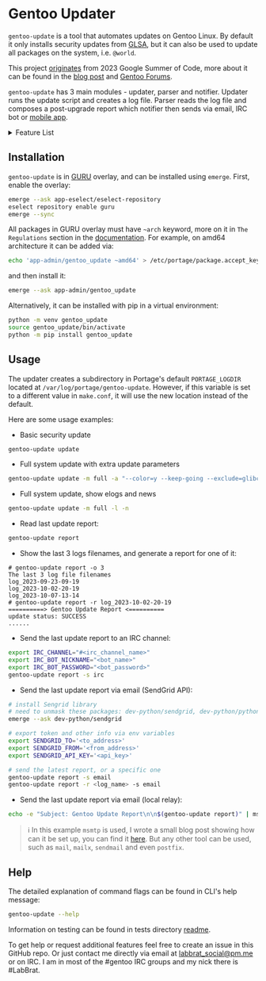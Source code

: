 # Gentoo Updater

`gentoo-update` is a tool that automates updates on Gentoo Linux.
By default it only installs security updates from [GLSA](https://security.gentoo.org/glsa/),
but it can also be used to update all packages on the system, i.e. `@world`.

This project
[originates](https://wiki.gentoo.org/wiki/Google_Summer_of_Code/2023/Ideas/Automated_Gentoo_system_updater)
from 2023 Google Summer of Code, more about it can be found in the
[blog post](https://blogs.gentoo.org/gsoc/2023/08/27/final-report-automated-gentoo-system-updater/) and
[Gentoo Forums](https://forums.gentoo.org/viewtopic-p-8793827.html#8793827).

`gentoo-update` has 3 main modules - updater, parser and notifier. Updater runs the
update script and creates a log file. Parser reads the log file and composes a post-upgrade
report which notifier then sends via email, IRC bot or
[mobile app](https://github.com/Lab-Brat/gentoo_update_flutter).

<details>

<summary>Feature List</summary>

- **updater**
  - [x] update security patches from GLSA by default, and optionally update `@world`
  - [x] insert additional flags to `@world` update
  - [x] do not start the update if available disk space is lower than a certain threshold
  - [ ] estimate update time
  - [ ] show package list before the update
  - [ ] control Portage niceness
- **parser**
  - [x] show update status (success/failure) in the report
  - [x] show package info after successful update: ebuilds, blocks, uninstalls etc.
  - [ ] detect different errors during an update
    - [x] blocked packages
    - [ ] USE flag conflicts
    - [ ] issues with Licenses
    - [ ] network issues during an update
    - [ ] OOM during an update
  - [x] show disk usage before/after an update
- **notifier**
  - [x] send update report via IRC bot
  - [x] send update report via email using SendGrid
  - [x] send update report via email using local relay
  - [x] send update report via mobile app
  - [x] send a short report with only the update status instead of a full report
- **general**
  - [x] CLI: add option to choose from which log file to generate a report
  - [ ] CLI: add emoji to console output like in k3s
  - [ ] use configuration file to configure the app (see #28)
  - [ ] export report in machine readible output (JSON, YAML, TOML)
  - [ ] run update on a filesystem snapshot (see #33)
  - [ ] comprehensive set of unit tests (test coverage > 50%)

</details>

## Installation

`gentoo-update` is in [GURU](https://wiki.gentoo.org/wiki/Project:GURU)
overlay, and can be installed using `emerge`. First, enable the overlay:

```bash
emerge --ask app-eselect/eselect-repository
eselect repository enable guru
emerge --sync
```

All packages in GURU overlay must have `~arch` keyword, more on it in
`The Regulations` section in the [documentation](https://wiki.gentoo.org/wiki/Project:GURU).
For example, on amd64 architecture it can be added via:

```bash
echo 'app-admin/gentoo_update ~amd64' > /etc/portage/package.accept_keywords/gentoo_update
```

and then install it:

```bash
emerge --ask app-admin/gentoo_update
```

Alternatively, it can be installed with pip in a virtual environment:

```bash
python -m venv gentoo_update
source gentoo_update/bin/activate
python -m pip install gentoo_update
```

## Usage

The updater creates a subdirectory in Portage's default `PORTAGE_LOGDIR` located at `/var/log/portage/gentoo-update`.
However, if this variable is set to a different value in `make.conf`, it will use the new location instead of the default.

Here are some usage examples:

- Basic security update

```bash
gentoo-update update
```

- Full system update with extra update parameters

```bash
gentoo-update update -m full -a "--color=y --keep-going --exclude=glibc"
```

- Full system update, show elogs and news

```bash
gentoo-update update -m full -l -n
```

- Read last update report:

```bash
gentoo-update report
```

- Show the last 3 logs filenames, and generate a report for one of it:

```shell
# gentoo-update report -o 3
The last 3 log file filenames
log_2023-09-23-09-19
log_2023-10-02-20-19
log_2023-10-07-13-14
# gentoo-update report -r log_2023-10-02-20-19
==========> Gentoo Update Report <==========
update status: SUCCESS
......
```

- Send the last update report to an IRC channel:

```bash
export IRC_CHANNEL="#<irc_channel_name>"
export IRC_BOT_NICKNAME="<bot_name>"
export IRC_BOT_PASSWORD="<bot_password>"
gentoo-update report -s irc
```

- Send the last update report via email (SendGrid API):

```bash
# install Sengrid library
# need to unmask these packages: dev-python/sendgrid, dev-python/python-http-client, dev-python/starkbank-ecdsa
emerge --ask dev-python/sendgrid

# export token and other info via env variables
export SENDGRID_TO='<to_address>'
export SENDGRID_FROM='<from_address>'
export SENDGRID_API_KEY='<api_key>'

# send the latest report, or a specific one
gentoo-update report -s email
gentoo-update report -r <log_name> -s email
```

- Send the last update report via email (local relay):

```bash
echo -e "Subject: Gentoo Update Report\n\n$(gentoo-update report)" | msmtp -a default <target-email>@gmail.com
```

> ℹ️  In this example `msmtp` is used, I wrote a small blog post showing how can it be set up,
> you can find it [here](https://labbrat.net/blog/send_emails_from_terminal/).
> But any other tool can be used, such as `mail`, `mailx`, `sendmail` and even `postfix`.

## Help

The detailed explanation of command flags can be found in CLI's help message:

```bash
gentoo-update --help
```

Information on testing can be found in tests directory [readme](tests/README.md).

To get help or request additional features feel free to create an issue in this GitHub repo.
Or just contact me directly via email at [labbrat_social@pm.me](mailto:labbrat_social@pm.me) or on IRC.
I am in most of the #gentoo IRC groups and my nick there is #LabBrat.

